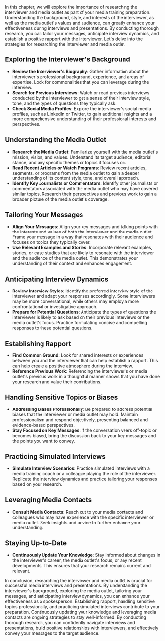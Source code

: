 
In this chapter, we will explore the importance of researching the interviewer and media outlet as part of your media training preparation. Understanding the background, style, and interests of the interviewer, as well as the media outlet's values and audience, can greatly enhance your effectiveness during interviews and presentations. By conducting thorough research, you can tailor your messages, anticipate interview dynamics, and establish a positive rapport with the interviewer. Let's delve into the strategies for researching the interviewer and media outlet.

Exploring the Interviewer's Background
--------------------------------------

* **Review the Interviewer's Biography**: Gather information about the interviewer's professional background, experience, and areas of expertise. Look for commonalities that you can leverage during the interview.
* **Search for Previous Interviews**: Watch or read previous interviews conducted by the interviewer to get a sense of their interview style, tone, and the types of questions they typically ask.
* **Check Social Media Profiles**: Explore the interviewer's social media profiles, such as LinkedIn or Twitter, to gain additional insights and a more comprehensive understanding of their professional interests and perspectives.

Understanding the Media Outlet
------------------------------

* **Research the Media Outlet**: Familiarize yourself with the media outlet's mission, vision, and values. Understand its target audience, editorial stance, and any specific themes or topics it focuses on.
* **Read Recent Articles or Watch Programs**: Review recent articles, segments, or programs from the media outlet to gain a deeper understanding of its content style, tone, and overall approach.
* **Identify Key Journalists or Commentators**: Identify other journalists or commentators associated with the media outlet who may have covered similar topics. Research their perspectives and previous work to gain a broader picture of the media outlet's coverage.

Tailoring Your Messages
-----------------------

* **Align Your Messages**: Align your key messages and talking points with the interests and values of both the interviewer and the media outlet. Frame your message in a way that resonates with their audience and focuses on topics they typically cover.
* **Use Relevant Examples and Stories**: Incorporate relevant examples, stories, or case studies that are likely to resonate with the interviewer and the audience of the media outlet. This demonstrates your understanding of their context and enhances engagement.

Anticipating Interview Dynamics
-------------------------------

* **Review Interview Styles**: Identify the preferred interview style of the interviewer and adapt your responses accordingly. Some interviewers may be more conversational, while others may employ a more confrontational or investigative approach.
* **Prepare for Potential Questions**: Anticipate the types of questions the interviewer is likely to ask based on their previous interviews or the media outlet's focus. Practice formulating concise and compelling responses to these potential questions.

Establishing Rapport
--------------------

* **Find Common Ground**: Look for shared interests or experiences between you and the interviewer that can help establish a rapport. This can help create a positive atmosphere during the interview.
* **Reference Previous Work**: Referencing the interviewer's or media outlet's previous work in a thoughtful manner shows that you have done your research and value their contributions.

Handling Sensitive Topics or Biases
-----------------------------------

* **Addressing Biases Professionally**: Be prepared to address potential biases that the interviewer or media outlet may hold. Maintain professionalism and respond objectively, presenting balanced and evidence-based perspectives.
* **Stay Focused on Key Messages**: If the conversation veers off-topic or becomes biased, bring the discussion back to your key messages and the points you want to convey.

Practicing Simulated Interviews
-------------------------------

* **Simulate Interview Scenarios**: Practice simulated interviews with a media training coach or a colleague playing the role of the interviewer. Replicate the interview dynamics and practice tailoring your responses based on your research.

Leveraging Media Contacts
-------------------------

* **Consult Media Contacts**: Reach out to your media contacts and colleagues who may have experience with the specific interviewer or media outlet. Seek insights and advice to further enhance your understanding.

Staying Up-to-Date
------------------

* **Continuously Update Your Knowledge**: Stay informed about changes in the interviewer's career, the media outlet's focus, or any recent developments. This ensures that your research remains current and relevant.

In conclusion, researching the interviewer and media outlet is crucial for successful media interviews and presentations. By understanding the interviewer's background, exploring the media outlet, tailoring your messages, and anticipating interview dynamics, you can enhance your effectiveness as a spokesperson. Establishing rapport, handling sensitive topics professionally, and practicing simulated interviews contribute to your preparation. Continuously updating your knowledge and leveraging media contacts are ongoing strategies to stay well-informed. By conducting thorough research, you can confidently navigate interviews and presentations, build positive relationships with interviewers, and effectively convey your messages to the target audience.
